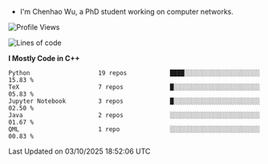 - I'm Chenhao Wu, a PhD student working on computer networks.

<!--START_SECTION:waka-->
![Profile Views](http://img.shields.io/badge/Profile%20Views-1-blue)

![Lines of code](https://img.shields.io/badge/From%20Hello%20World%20I%27ve%20Written-12.4%20million%20lines%20of%20code-blue)

**I Mostly Code in C++** 

```text
Python                   19 repos            ████░░░░░░░░░░░░░░░░░░░░░   15.83 % 
TeX                      7 repos             █░░░░░░░░░░░░░░░░░░░░░░░░   05.83 % 
Jupyter Notebook         3 repos             █░░░░░░░░░░░░░░░░░░░░░░░░   02.50 % 
Java                     2 repos             ░░░░░░░░░░░░░░░░░░░░░░░░░   01.67 % 
QML                      1 repo              ░░░░░░░░░░░░░░░░░░░░░░░░░   00.83 % 
```




 Last Updated on 03/10/2025 18:52:06 UTC
<!--END_SECTION:waka-->

